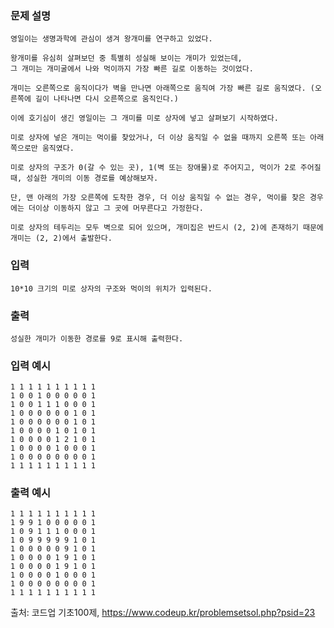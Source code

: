 ### 문제 설명   

	영일이는 생명과학에 관심이 생겨 왕개미를 연구하고 있었다.   

	왕개미를 유심히 살펴보던 중 특별히 성실해 보이는 개미가 있었는데,   
	그 개미는 개미굴에서 나와 먹이까지 가장 빠른 길로 이동하는 것이었다.   

	개미는 오른쪽으로 움직이다가 벽을 만나면 아래쪽으로 움직여 가장 빠른 길로 움직였다. (오른쪽에 길이 나타나면 다시 오른쪽으로 움직인다.)   

	이에 호기심이 생긴 영일이는 그 개미를 미로 상자에 넣고 살펴보기 시작하였다.   

	미로 상자에 넣은 개미는 먹이를 찾았거나, 더 이상 움직일 수 없을 때까지 오른쪽 또는 아래쪽으로만 움직였다.   

	미로 상자의 구조가 0(갈 수 있는 곳), 1(벽 또는 장애물)로 주어지고, 먹이가 2로 주어질 때, 성실한 개미의 이동 경로를 예상해보자.   

	단, 맨 아래의 가장 오른쪽에 도착한 경우, 더 이상 움직일 수 없는 경우, 먹이를 찾은 경우에는 더이상 이동하지 않고 그 곳에 머무른다고 가정한다.   

	미로 상자의 테두리는 모두 벽으로 되어 있으며, 개미집은 반드시 (2, 2)에 존재하기 때문에 개미는 (2, 2)에서 출발한다.   

### 입력   
	10*10 크기의 미로 상자의 구조와 먹이의 위치가 입력된다.   

### 출력   
	성실한 개미가 이동한 경로를 9로 표시해 출력한다.   

### 입력 예시   
	1 1 1 1 1 1 1 1 1 1   
	1 0 0 1 0 0 0 0 0 1   
	1 0 0 1 1 1 0 0 0 1   
	1 0 0 0 0 0 0 1 0 1   
	1 0 0 0 0 0 0 1 0 1   
	1 0 0 0 0 1 0 1 0 1   
	1 0 0 0 0 1 2 1 0 1   
	1 0 0 0 0 1 0 0 0 1   
	1 0 0 0 0 0 0 0 0 1   
	1 1 1 1 1 1 1 1 1 1   

### 출력 예시   
	1 1 1 1 1 1 1 1 1 1   
	1 9 9 1 0 0 0 0 0 1   
	1 0 9 1 1 1 0 0 0 1   
	1 0 9 9 9 9 9 1 0 1   
	1 0 0 0 0 0 9 1 0 1   
	1 0 0 0 0 1 9 1 0 1   
	1 0 0 0 0 1 9 1 0 1   
	1 0 0 0 0 1 0 0 0 1   
	1 0 0 0 0 0 0 0 0 1   
	1 1 1 1 1 1 1 1 1 1   



출처: 코드업 기초100제, https://www.codeup.kr/problemsetsol.php?psid=23